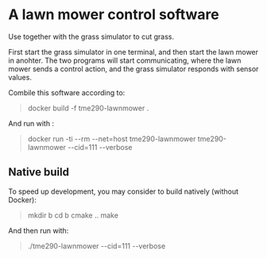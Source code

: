 # A lawn mower control software

Use together with the grass simulator to cut grass.

First start the grass simulator in one terminal, and then start the lawn mower
in anohter. The two programs will start communicating, where the lawn mower
sends a control action, and the grass simulator responds with sensor values.

Combile this software according to:

> docker build -f tme290-lawnmower .

And run with :

> docker run -ti --rm --net=host tme290-lawnmower tme290-lawnmower --cid=111 --verbose

## Native build

To speed up development, you may consider to build natively (without Docker):

> mkdir b
> cd b
> cmake ..
> make

And then run with:

> ./tme290-lawnmower --cid=111 --verbose

